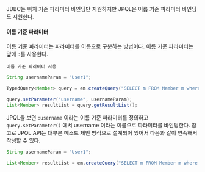 JDBC는 위치 기준 파라미터 바인딩만 지원하지만 JPQL은 이름 기준 파라미터 바인딩도 지원한다.

#### 이름 기준 파라미터
이름 기준 파라미터는 파라미터를 이름으로 구분하는 방법이다. 이름 기준 파라미터는 앞에 `:`를 사용한다.

`이름 기준 파라미터 사용`
```java
String usernameParam = "User1";

TypedQuery<Member> query = em.createQuery("SELECT m FROM Member m where m.username =: username", Member.class);

query.setParameter("username", usernameParam);
List<Member> resultList = query.getResultList();
```

JPQL을 보면 `:username` 이라는 이름 기준 파라미터를 정의하고 `query.setParameter()` 에서 username 이라는 이름으로 파라미터를 바인딩한다. 참고로 JPQL API는 대부분 메소드 체인 방식으로 설계되어 있어서 다음과 같이 연속해서 작성할 수 있다.

```java
String usernameParam = "User1";

List<Member> resultList = em.createQuery("SELECT m FROM Member m where m.username =: username", Member.class).setParameter("username", usernameParam).getResultList();
```


